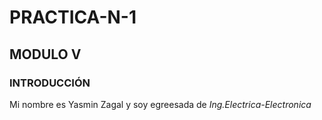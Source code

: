 # PRACTICA-N-1
## MODULO V
### INTRODUCCIÓN
Mi nombre es Yasmin Zagal y soy egreesada de *Ing.Electrica-Electronica*
